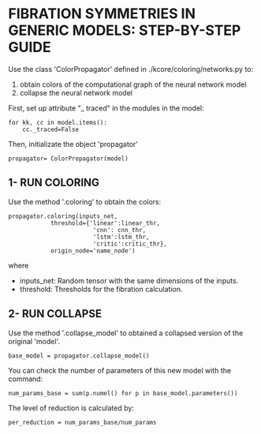 FIBRATION SYMMETRIES IN GENERIC MODELS: STEP-BY-STEP GUIDE
=================================================

Use the class 'ColorPropagator' defined in ./kcore/coloring/networks.py to:

1. obtain colors of the computational graph of the neural network model
2. collapse the neural network model

First, set up attribute "_ traced" in the modules in the model:

    for kk, cc in model.items():
        cc._traced=False

Then, initializate the object 'propagator'

    propagator= ColorPropagator(model)

1- RUN COLORING
-----------------------------

Use the method '.coloring' to obtain the colors:

    propagator.coloring(inputs_net,
                threshold={'linear':linear_thr, 
                            'cnn': cnn_thr, 
                            'lstm':lstm_thr,
                            'critic':critic_thr}, 
                origin_node='name_node')

where 
- inputs_net: Random tensor with the same dimensions of the inputs.
- threshold: Thresholds for the fibration calculation.

2- RUN COLLAPSE
-----------------------------

Use the method '.collapse_model' to obtained a collapsed version of the original 'model'.

    base_model = propagator.collapse_model()

You can check the number of parameters of this new model with the command:

    num_params_base = sum(p.numel() for p in base_model.parameters())

The level of reduction is calculated by:
    
    per_reduction = num_params_base/num_params